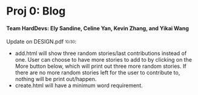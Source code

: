# Proj 0: Blog
#### Team HardDevs: Ely Sandine, Celine Yan, Kevin Zhang, and Yikai Wang

Update on DESIGN.pdf <sub><sup>10/30</sup></sub>:

- add.html will show three random stories/last contributions instead of one. User can choose to have more stories to add to by clicking on the More button below, which will print out three more random stories. If there are no more random stories left for the user to contribute to, nothing will be print out/happen.
- create.html will have a minimum word requirement.
